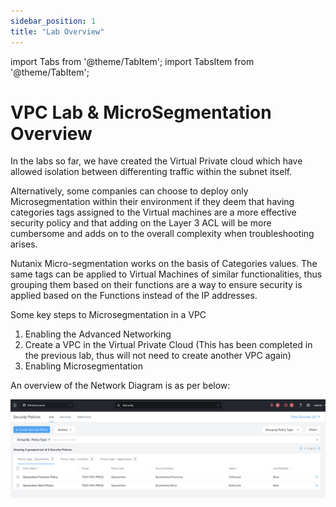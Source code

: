 ```yaml
---
sidebar_position: 1
title: "Lab Overview"
---
```



import Tabs from '@theme/TabItem';
import TabsItem from '@theme/TabItem';


# VPC Lab & MicroSegmentation Overview


In the labs so far, we have created the Virtual Private cloud which have allowed isolation between differenting traffic within the subnet itself. 

Alternatively, some companies can choose to deploy only Microsegmentation within their environment if they deem that having categories tags assigned to the Virtual machines are a more effective security policy and that adding on the Layer 3 ACL will be more cumbersome and adds on to the overall complexity when troubleshooting arises. 

Nutanix Micro-segmentation works on the basis of Categories values. The same tags can be applied to Virtual Machines of similar functionalities, thus grouping them based on their functions are a way to ensure security is applied based on the Functions instead of the IP addresses. 

Some key steps to Microsegmentation in a VPC
1.  Enabling the Advanced Networking 
2.  Create a VPC in the Virtual Private Cloud (This has been completed in the previous lab, thus will not need to create another VPC again)
3.  Enabling Microsegmentation 


An overview of the Network Diagram is as per below:

![](img/Flow_Network_Security.png)


